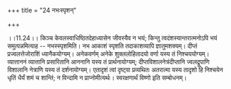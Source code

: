+++
title = "24 नभःस्पृशन्"

+++
  
  
।।11.24।। किञ्च केवलस्वाधिष्ठितदेहाध्यासेन जीवस्यैव न भयं; किन्तु
त्वदंशस्यान्तरात्मनोऽपि भयं समुत्पन्नमित्याह -- नभस्स्पृशमिति। नभ आकाशं
स्पृशति तदाकाशव्यापि ज्ञातुमशक्यम्। दीप्तं प्रज्वलत्तेजोराशिं
ध्यानैकयोग्यम्। अनेकवर्णम् अनेके शुक्ललोहितादयो वर्णा यस्य तं
निश्चययोग्यम्। व्यात्ताननं व्यात्तानि प्रसारितानि आननानि यस्य तं
प्रार्थनायोग्यम्; दीप्तविशालनेत्रंदीप्तानि ज्वलद्रूपाणि विशालानि
नेत्राणि यस्य तं दर्शनायोग्यम्। एतादृशं त्वां दृष्ट्वा प्रव्यथितः
अतरात्मा यस्य तादृशो हि निश्चयेन धृतिं धैर्यं शमं च शान्तिं; न विन्दामि
न प्राप्नोमीत्यर्थः। स्वरक्षणार्थं विष्णो इति सम्बोधनम्।  
  
